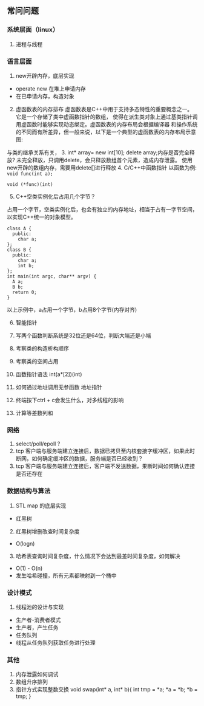 ## 常问问题

### 系统层面（linux）
1. 进程与线程

### 语言层面
1. new开辟内存，底层实现
 - operate new 在堆上申请内存
 - 在已申请内存，构造对象
2. 虚函数表的内存排布 
虚函数表是C++中用于支持多态特性的重要概念之一。它是一个存储了类中虚函数指针的数组，
使得在派生类对象上通过基类指针调用虚函数时能够实现动态绑定。虚函数表的内存布局会根据编译器
和操作系统的不同而有所差异，但一般来说，以下是一个典型的虚函数表的内存布局示意图:

与类的继承关系有关，
3. int* array= new int[10]; delete array;内存是否完全释放?
未完全释放，只调用delete，会只释放数组首个元素，造成内存泄露。
使用new开辟的数组内存，需要用delete[]进行释放
4. C/C++中函数指针
以函数为例:
```void func(int a);```

`void (*func)(int)`



5. C++空类实例化后占用几个字节？

占用一个字节，空类实例化后，也会有独立的内存地址，相当于占有一字节空间，以实现C++统一的对象模型。

```
class A {
  public:
    char a;
};
class B {
  public:
    char a;
    int b;
};
int main(int argc, char** argv) {
  A a;
  B b;
  return 0;
}
```

以上示例中，a占用一个字节，b占用8个字节(内存对齐)

6. 智能指针
7. 写两个函数判断系统是32位还是64位，判断大端还是小端
2. 考察类的构造析构顺序
3. 考察类的空间占用
4. 函数指针语法 int(a*[2])(int)
5. 如何通过地址调用无参函数
地址指针
6. 终端按下ctrl + c会发生什么，对多线程的影响

7. 计算等差数列和

### 网络
1. select/poll/epoll ?
2. tcp 客户端与服务端建立连接后，数据已拷贝至内核套接字缓冲区，如果此时断网，如何确定缓冲区的数据，服务端是否已经收到？
3. tcp 客户端与服务端建立连接后，客户端不发送数据，果断时间如何确认连接是否还存在

### 数据结构与算法
1. STL map 的底层实现
 - 红黑树
2. 红黑树增删改查时间复杂度
 - O(logn)
3. 哈希表查询时间复杂度，什么情况下会达到最差时间复杂度，如何解决
 - O(1) - O(n)
 - 发生哈希碰撞，所有元素都映射到一个桶中

### 设计模式
1. 线程池的设计与实现
 - 生产者-消费者模式
 - 生产者，产生任务
 - 任务队列
 - 线程从任务队列获取任务进行处理

### 其他
1. 内存泄露如何调试
2. 数组升序排列
3. 指针方式实现整数交换
void swap(int* a, int* b){
    int tmp = *a;
    *a = *b;
    *b = tmp;
}

